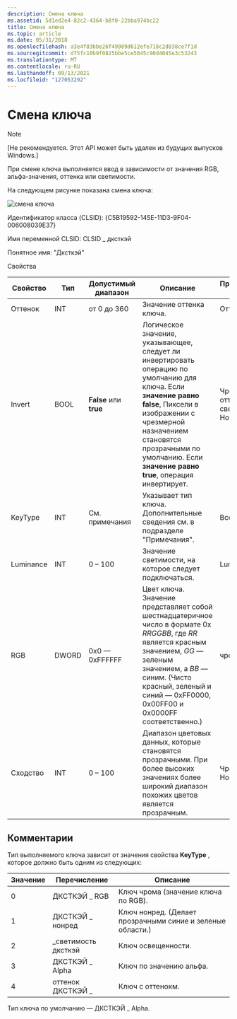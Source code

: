 ```yaml
---
description: Смена ключа
ms.assetid: 5d1ed2e4-82c2-4364-b8f0-22bba974bc22
title: Смена ключа
ms.topic: article
ms.date: 05/31/2018
ms.openlocfilehash: a3e4f83bbe26f49989d612efe718c2d838ce7f1d
ms.sourcegitcommit: d75fc10b9f0825bbe5ce5045c90d4045e3c53243
ms.translationtype: MT
ms.contentlocale: ru-RU
ms.lasthandoff: 09/13/2021
ms.locfileid: "127053292"
---
```

# <a name="key-transition"></a>Смена ключа

> [!Note]  
> \[Не рекомендуется. Этот API может быть удален из будущих выпусков Windows.\]

 

При смене ключа выполняется ввод в зависимости от значения RGB, альфа-значения, оттенка или светимости.

На следующем рисунке показана смена ключа:

![смена ключа](images/trans-key.png)

Идентификатор класса (CLSID): {C5B19592-145E-11D3-9F04-006008039E37}

Имя переменной CLSID: CLSID \_ дксткэй

Понятное имя: "Дксткэй"

Свойства



| Свойство   | Тип  | Допустимый диапазон           | Описание                                                                                                                                                                                                                                                | Применяется к                     |
|------------|-------|-----------------------|------------------------------------------------------------------------------------------------------------------------------------------------------------------------------------------------------------------------------------------------------------|--------------------------------|
| Оттенок        | INT   | от 0 до 360                 | Значение оттенка ключа.                                                                                                                                                                                                                             | Оттенок                            |
| Invert     | BOOL  | **False** или **true** | Логическое значение, указывающее, следует ли инвертировать операцию по умолчанию для ключа. Если **значение равно false**, Пиксели в изображении с чрезмерной назначением становятся прозрачными по умолчанию. Если **значение равно true**, операция инвертирует.                                                   | Чрома, оттенок, светимость, Нонред |
| KeyType    | INT   | См. примечания           | Указывает тип ключа. Дополнительные сведения см. в подразделе "Примечания".                                                                                                                                                                                              | Все                            |
| Luminance  | INT   | 0 – 100                 | Значение светимости, на которое следует подключаться.                                                                                                                                                                                                                       | Luminance                      |
| RGB        | DWORD | 0x0 — 0xFFFFFF        | Цвет ключа. Значение представляет собой шестнадцатеричное число в формате 0x *RRGGBB*, где *RR* является красным значением, *GG* — зеленым значением, а *BB* — синим. (Чисто красный, зеленый и синий — 0xFF0000, 0x00FF00 и 0x0000FF соответственно.) | чрома                         |
| Сходство | INT   | 0 – 100                 | Диапазон цветовых данных, которые становятся прозрачными. При более высоких значениях более широкий диапазон похожих цветов является прозрачным.                                                                                                                                        | Чрома, Нонред                 |



 

## <a name="remarks"></a>Комментарии

Тип выполняемого ключа зависит от значения свойства **KeyType** , которое должно быть одним из следующих:



| Значение | Перечисление       | Описание                                           |
|-------|-------------------|-------------------------------------------------------|
| 0     | ДКСТКЭЙ \_ RGB       | Ключ чрома (значение ключа по RGB).                        |
| 1     | ДКСТКЭЙ \_ нонред    | Ключ нонред. (Делает прозрачными синие и зеленые области.) |
| 2     | \_светимость дксткэй | Ключ освещенности.                                        |
| 3     | ДКСТКЭЙ \_ Alpha     | Ключ по значению альфа.                                   |
| 4     | оттенок ДКСТКЭЙ \_       | Ключ с оттенокм.                                           |



 

Тип ключа по умолчанию — ДКСТКЭЙ \_ Alpha.

 

 



